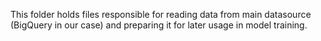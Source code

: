 This folder holds files responsible for reading data from main datasource (BigQuery in our case) and preparing it for later usage in model training.
